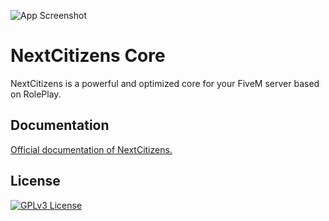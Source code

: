 
![App Screenshot](https://cdn.discordapp.com/attachments/882290108827566090/979728114525540362/Nouveau_projet_13.png)


# NextCitizens Core

NextCitizens is a powerful and optimized core for your FiveM server based on RolePlay.


## Documentation

[Official documentation of NextCitizens.](https://nextcitizens.net)


## License

[![GPLv3 License](https://img.shields.io/badge/License-GPL%20v3-yellow.svg)](https://github.com/NextCitizens/ncs_example_server/blob/main/LICENSE)
